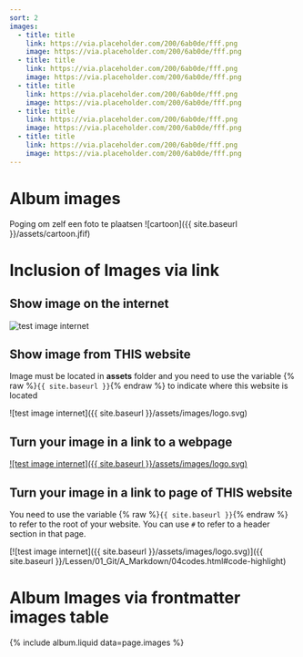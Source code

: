 ```yaml
---
sort: 2
images:
  - title: title
    link: https://via.placeholder.com/200/6ab0de/fff.png
    image: https://via.placeholder.com/200/6ab0de/fff.png
  - title: title
    link: https://via.placeholder.com/200/6ab0de/fff.png
    image: https://via.placeholder.com/200/6ab0de/fff.png
  - title: title
    link: https://via.placeholder.com/200/6ab0de/fff.png
    image: https://via.placeholder.com/200/6ab0de/fff.png
  - title: title
    link: https://via.placeholder.com/200/6ab0de/fff.png
    image: https://via.placeholder.com/200/6ab0de/fff.png
  - title: title
    link: https://via.placeholder.com/200/6ab0de/fff.png
    image: https://via.placeholder.com/200/6ab0de/fff.png
---
```

# Album images
Poging om zelf een foto te plaatsen
![cartoon]({{ site.baseurl }}/assets/cartoon.jfif)

# Inclusion of Images via link

## Show image on the internet

![test image internet](https://ingegnomakerspace.github.io/inclusievekets/assets/images/logo.svg) 

## Show image from THIS website

Image must be located in **assets** folder and you need to use the variable {% raw %}`{{ site.baseurl }}`{% endraw %} to indicate where this website is located

![test image internet]({{ site.baseurl }}/assets/images/logo.svg)

## Turn your image in a link to a webpage

[![test image internet]({{ site.baseurl }}/assets/images/logo.svg)](https://ingegnomakerspace.github.io/inclusievekets/)

## Turn your image in a link to page of THIS website

You need to use the variable {% raw %}`{{ site.baseurl }}`{% endraw %} to refer to the root of your website. You can use `#` to refer to a header section in that page.

[![test image internet]({{ site.baseurl }}/assets/images/logo.svg)]({{ site.baseurl }}/Lessen/01_Git/A_Markdown/04codes.html#code-highlight)

# Album Images via frontmatter images table

{% include album.liquid data=page.images %}
